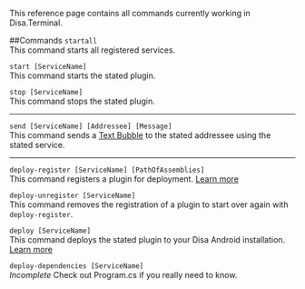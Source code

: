 This reference page contains all commands currently working in Disa.Terminal.

##Commands
`startall`  
This command starts all registered services.

`start [ServiceName]`  
This command starts the stated plugin.

`stop [ServiceName]`  
This command stops the stated plugin.

***

`send [ServiceName] [Addressee] [Message]`  
This command sends a [Text Bubble](//github.com/Disa-im/DisaOpenSource/wiki/Bubble-Type:-Text-Bubble) to the stated addressee using the stated service.

***

`deploy-register [ServiceName] [PathOfAssemblies]`  
This command registers a plugin for deployment. [Learn more](//github.com/Disa-im/DisaOpenSource/wiki/Deploying-on-Android#registering-your-plugin-for-deployment)

`deploy-unregister [ServiceName]`  
This command removes the registration of a plugin to start over again with `deploy-register`.

`deploy [ServiceName]`  
This command deploys the stated plugin to your Disa Android installation. [Learn more](//github.com/Disa-im/DisaOpenSource/wiki/Deploying-on-Android)

`deploy-dependencies [ServiceName]`  
*Incomplete* Check out Program.cs if you really need to know.